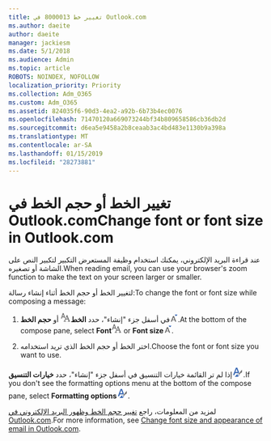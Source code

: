 ```yaml
---
title: تغيير خط 8000013 في Outlook.com
ms.author: daeite
author: daeite
manager: jackiesm
ms.date: 5/1/2018
ms.audience: Admin
ms.topic: article
ROBOTS: NOINDEX, NOFOLLOW
localization_priority: Priority
ms.collection: Adm_O365
ms.custom: Adm_O365
ms.assetid: 824035f6-90d3-4ea2-a92b-6b73b4ec0076
ms.openlocfilehash: 71470120a669073244bf34b809658586cb36db2d
ms.sourcegitcommit: d6ea5e9458a2b8ceaab3ac4bd483e1130b9a398a
ms.translationtype: MT
ms.contentlocale: ar-SA
ms.lasthandoff: 01/15/2019
ms.locfileid: "28273881"
---
```

# <a name="change-font-or-font-size-in-outlookcom"></a><span data-ttu-id="678f6-102">تغيير الخط أو حجم الخط في Outlook.com</span><span class="sxs-lookup"><span data-stu-id="678f6-102">Change font or font size in Outlook.com</span></span>

<span data-ttu-id="678f6-103">عند قراءة البريد الإلكتروني، يمكنك استخدام وظيفة المستعرض التكبير لتكبير النص على الشاشة أو تصغيره.</span><span class="sxs-lookup"><span data-stu-id="678f6-103">When reading email, you can use your browser's zoom function to make the text on your screen larger or smaller.</span></span>
  
<span data-ttu-id="678f6-104">لتغيير الخط أو حجم الخط أثناء إنشاء رسالة:</span><span class="sxs-lookup"><span data-stu-id="678f6-104">To change the font or font size while composing a message:</span></span>
  
1. <span data-ttu-id="678f6-105">في أسفل جزء "إنشاء"، حدد **الخط**![الخط](media/6d9372e0-cde5-49fc-a457-aafb62255163.png) أو **حجم الخط**![رمز حجم الخط](media/9334f617-9593-4bd0-afb1-c53308ad7591.png).</span><span class="sxs-lookup"><span data-stu-id="678f6-105">At the bottom of the compose pane, select **Font**![Font](media/6d9372e0-cde5-49fc-a457-aafb62255163.png) or **Font size**![The Font size icon](media/9334f617-9593-4bd0-afb1-c53308ad7591.png).</span></span>
    
2. <span data-ttu-id="678f6-106">اختر الخط أو حجم الخط الذي تريد استخدامه.</span><span class="sxs-lookup"><span data-stu-id="678f6-106">Choose the font or font size you want to use.</span></span>
    
<span data-ttu-id="678f6-107">إذا لم تر القائمة خيارات التنسيق في أسفل جزء "إنشاء"، حدد **خيارات التنسيق**![رمز خيارات "التنسيق"](media/13103798-e3ea-4069-a7a0-63f8903c8c3a.png).</span><span class="sxs-lookup"><span data-stu-id="678f6-107">If you don't see the formatting options menu at the bottom of the compose pane, select **Formatting options**![The Formatting options icon](media/13103798-e3ea-4069-a7a0-63f8903c8c3a.png).</span></span>
  
<span data-ttu-id="678f6-108">لمزيد من المعلومات، راجع [تغيير حجم الخط وظهور البريد الإلكتروني في Outlook.com](https://go.microsoft.com/fwlink/p/?linkid=873130).</span><span class="sxs-lookup"><span data-stu-id="678f6-108">For more information, see [Change font size and appearance of email in Outlook.com](https://go.microsoft.com/fwlink/p/?linkid=873130).</span></span>
  

